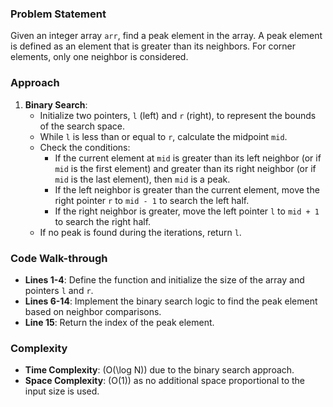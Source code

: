 ### Problem Statement
Given an integer array `arr`, find a peak element in the array. A peak element is defined as an element that is greater than its neighbors. For corner elements, only one neighbor is considered.

### Approach
1. **Binary Search**:
   - Initialize two pointers, `l` (left) and `r` (right), to represent the bounds of the search space.
   - While `l` is less than or equal to `r`, calculate the midpoint `mid`.
   - Check the conditions:
     - If the current element at `mid` is greater than its left neighbor (or if `mid` is the first element) and greater than its right neighbor (or if `mid` is the last element), then `mid` is a peak.
     - If the left neighbor is greater than the current element, move the right pointer `r` to `mid - 1` to search the left half.
     - If the right neighbor is greater, move the left pointer `l` to `mid + 1` to search the right half.
   - If no peak is found during the iterations, return `l`.

### Code Walk-through
- **Lines 1-4**: Define the function and initialize the size of the array and pointers `l` and `r`.
- **Lines 6-14**: Implement the binary search logic to find the peak element based on neighbor comparisons.
- **Line 15**: Return the index of the peak element.

### Complexity
- **Time Complexity**: \(O(\log N)\) due to the binary search approach.
- **Space Complexity**: \(O(1)\) as no additional space proportional to the input size is used.
